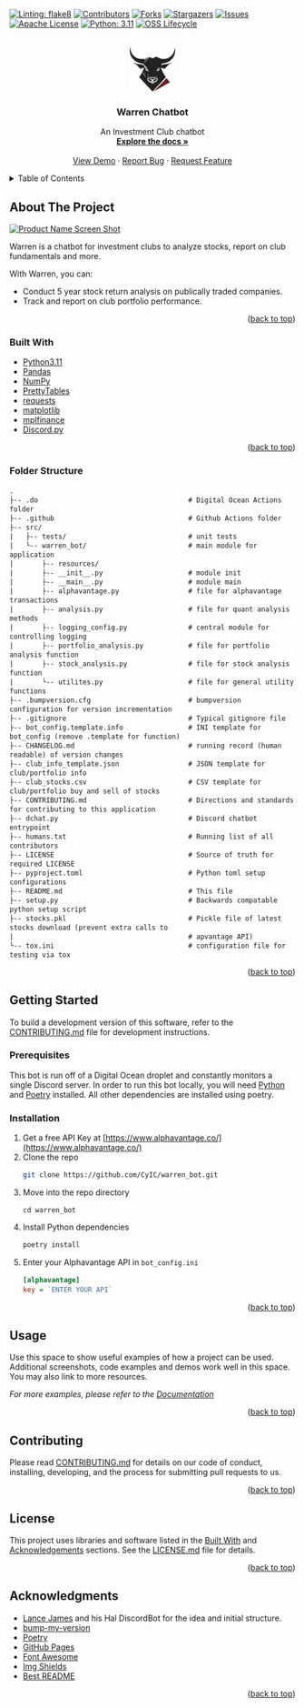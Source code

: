 <!-- Improved compatibility of back to top link: See: https://github.com/othneildrew/Best-README-Template/pull/73 -->
<a name="readme-top"></a>

<!-- PROJECT SHIELDS -->
<!--
*** I'm using markdown "reference style" links for readability.
*** Reference links are enclosed in brackets [ ] instead of parentheses ( ).
*** See the bottom of this document for the declaration of the reference variables
*** for contributors-url, forks-url, etc. This is an optional, concise syntax you may use.
*** https://www.markdownguide.org/basic-syntax/#reference-style-links
-->
[![Linting: flake8][lint-flake8-shield]][flake8-url]
[![Contributors][contributors-shield]][contributors-url]
[![Forks][forks-shield]][forks-url]
[![Stargazers][stars-shield]][stars-url]
[![Issues][issues-shield]][issues-url]
[![Apache License][license-shield]][license-url]
[![Python: 3.11][python-shield]][python-url]
[![OSS Lifecycle][oss-shield]][oss-url]

<!-- PROJECT LOGO -->
<br />
<div align="center">
    <a href="https://github.com/CyIC/warren_bot">
        <img src="images/logo.png" alt="Logo" width="80" height="80">
    </a>

<h3 align="center">Warren Chatbot</h3>

  <p align="center">
    An Investment Club chatbot
    <br />
    <a href="https://github.com/github_username/repo_name"><strong>Explore the docs »</strong></a>
    <br />
    <br />
    <a href="https://github.com/github_username/repo_name">View Demo</a>
    ·
    <a href="https://github.com/CyIC/warren_bot/issues">Report Bug</a>
    ·
    <a href="https://github.com/CyIC/warren_bot/issues">Request Feature</a>
  </p>
</div>

<!-- TABLE OF CONTENTS -->
<details>
  <summary>Table of Contents</summary>
  <ol>
    <li>
      <a href="#about-the-project">About The Project</a>
      <ul>
        <li><a href="#built-with">Built With</a></li>
        <li><a href="#folder-structure">Folder Structure</a></li>
      </ul>
    </li>
    <li>
      <a href="#getting-started">Getting Started</a>
      <ul>
        <li><a href="#prerequisites">Prerequisites</a></li>
        <li><a href="#installation">Installation</a></li>
      </ul>
    </li>
    <li><a href="#usage">Usage</a></li>
    <li><a href="#contributing">Contributing</a></li>
    <li><a href="#license">License</a></li>
    <li><a href="#acknowledgments">Acknowledgments</a></li>
  </ol>
</details>




<!-- ABOUT THE PROJECT -->
## About The Project

[![Product Name Screen Shot][product-screenshot]](https://example.com)

Warren is a chatbot for investment clubs to analyze stocks, report on club fundamentals and more.

With Warren, you can:
* Conduct 5 year stock return analysis on publically traded companies.
* Track and report on club portfolio performance.

<p align="right">(<a href="#readme-top">back to top</a>)</p>

### Built With

* [Python3.11](https://www.python.org/downloads/release/python-3110/)
* [Pandas](https://pandas.pydata.org/)
* [NumPy](https://numpy.org/)
* [PrettyTables](https://github.com/jazzband/prettytable)
* [requests](https://docs.python-requests.org/en/latest/index.html)
* [matplotlib](https://matplotlib.org/)
* [mplfinance](https://github.com/matplotlib/mplfinance)
* [Discord.py][discordpy-url]

<p align="right">(<a href="#readme-top">back to top</a>)</p>

### Folder Structure
```
.
├-- .do                                     # Digital Ocean Actions folder
├-- .github                                 # Github Actions folder
├-- src/                                
|   ├-- tests/                              # unit tests        
|   └-- warren_bot/                         # main module for application
|       ├-- resources/
|       ├-- __init__.py                     # module init
|       ├-- __main__.py                     # module main
|       ├-- alphavantage.py                 # file for alphavantage transactions
|       ├-- analysis.py                     # file for quant analysis methods
|       ├-- logging_config.py               # central module for controlling logging
|       ├-- portfolio_analysis.py           # file for portfolio analysis function
|       ├-- stock_analysis.py               # file for stock analysis function
|       └-- utilites.py                     # file for general utility functions
├-- .bumpversion.cfg                        # bumpversion configuration for version incrementation
├-- .gitignore                              # Typical gitignore file
├-- bot_config.template.info                # INI template for bot_config (remove .template for function)
├-- CHANGELOG.md                            # running record (human readable) of version changes
├-- club_info_template.json                 # JSON template for club/portfolio info
├-- club_stocks.csv                         # CSV template for club/portfolio buy and sell of stocks
├-- CONTRIBUTING.md                         # Directions and standards for contributing to this application
├-- dchat.py                                # Discord chatbot entrypoint
├-- humans.txt                              # Running list of all contributors
├-- LICENSE                                 # Source of truth for required LICENSE
├-- pyproject.toml                          # Python toml setup configurations
├-- README.md                               # This file
├-- setup.py                                # Backwards compatable python setup script
├-- stocks.pkl                              # Pickle file of latest stocks download (prevent extra calls to 
|                                           # apvantage API)
└-- tox.ini                                 # configuration file for testing via tox
```

<p align="right">(<a href="#readme-top">back to top</a>)</p>

<!-- GETTING STARTED -->
## Getting Started

To build a development version of this software, refer to the [CONTRIBUTING.md](./CONTRIBUTING.md) file for development
instructions.

### Prerequisites 

This bot is run off of a Digital Ocean droplet and constantly monitors a single Discord server. In order to run this bot
locally, you will need [Python][python-url] and [Poetry][poetry-url] installed. All other dependencies are installed 
using poetry.

### Installation

1. Get a free API Key at [https://www.alphavantage.co/](https://www.alphavantage.co/)
2. Clone the repo
   ```sh
   git clone https://github.com/CyIC/warren_bot.git
   ```
3. Move into the repo directory
   ```shell
   cd warren_bot
   ```
3. Install Python dependencies
   ```sh
   poetry install
   ```
4. Enter your Alphavantage API in `bot_config.ini`
   ```ini
   [alphavantage]
   key = `ENTER YOUR API`
   ```

<p align="right">(<a href="#readme-top">back to top</a>)</p>

<!-- USAGE EXAMPLES -->

## Usage

Use this space to show useful examples of how a project can be used. Additional screenshots, code examples and demos work well in this space. You may also link to more resources.

_For more examples, please refer to the [Documentation](https://example.com)_

<p align="right">(<a href="#readme-top">back to top</a>)</p>

<!-- CONTRIBUTING -->
## Contributing

Please read [CONTRIBUTING.md](./CONTRIBUTING.md) for details on our code of conduct, installing, developing, and the 
process for submitting pull requests to us.

<p align="right">(<a href="#readme-top">back to top</a>)</p>

## License

This project uses libraries and software listed in the [Built With](README.md#built-with) and 
[Acknowledgements](README.md#acknowledgments) sections. See the [LICENSE.md](LICENSE.md) file for details.

<p align="right">(<a href="#readme-top">back to top</a>)</p>

## Acknowledgments

* [Lance James](https://github.com/lancejames221b) and his Hal DiscordBot for the idea and initial structure.
* [bump-my-version](https://github.com/callowayproject/bump-my-version)
* [Poetry][poetry-url]
* [GitHub Pages](https://pages.github.com)
* [Font Awesome](https://fontawesome.com)
* [Img Shields](https://shields.io)
* [Best README](https://github.com/othneildrew/Best-README-Template/tree/master)

<p align="right">(<a href="#readme-top">back to top</a>)</p>


<!-- MARKDOWN LINKS & IMAGES -->
<!-- https://www.markdownguide.org/basic-syntax/#reference-style-links -->
[contributors-shield]: https://img.shields.io/github/contributors/CyIC/warren_bot.svg?style=for-the-badge
[contributors-url]: https://github.com/CyIC/warren_bot/graphs/contributors
[forks-shield]: https://img.shields.io/github/forks/CyIC/warren_bot.svg?style=for-the-badge
[forks-url]: https://github.com/CyIC/warren_bot/network/members
[stars-shield]: https://img.shields.io/github/stars/CyIC/warren_bot.svg?style=for-the-badge
[stars-url]: https://github.com/CyIC/warren_bot/stargazers
[issues-shield]: https://img.shields.io/github/issues/CyIC/warren_bot.svg?style=for-the-badge
[issues-url]: https://github.com/CyIC/warren_bot/issues
[license-shield]: https://img.shields.io/github/license/CyIC/warren_bot.svg?style=for-the-badge
[license-url]: https://github.com/CyIC/warren_bot/blob/master/LICENSE.md
[product-screenshot]: images/screenshot.png
[lint-flake8-shield]: https://img.shields.io/badge/linting-flake8-yellowgreen?style=for-the-badge
[flake8-url]: https://flake8.pycqa.org/en/latest/
[discordpy-url]: https://discordpy.readthedocs.io/en/stable/
[python-shield]: https://img.shields.io/python/required-version-toml?style=for-the-badge&tomlFilePath=https%3A%2F%2Fraw.githubusercontent.com%2FCyIC%2Fwarren_bot%2Fblob%2Fmain%2Fpyproject.toml
[python-url]: https://www.python.org/
[poetry-url]: https://python-poetry.org
[oss-shield]: https://img.shields.io/osslifecycle/CyIC/warren_bot?style=for-the-badge
[oss-url]: https://github.com/Netflix/osstracker/tree/master